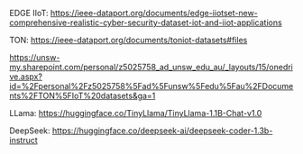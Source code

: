 EDGE IIoT: https://ieee-dataport.org/documents/edge-iiotset-new-comprehensive-realistic-cyber-security-dataset-iot-and-iiot-applications

TON: https://ieee-dataport.org/documents/toniot-datasets#files

https://unsw-my.sharepoint.com/personal/z5025758_ad_unsw_edu_au/_layouts/15/onedrive.aspx?id=%2Fpersonal%2Fz5025758%5Fad%5Funsw%5Fedu%5Fau%2FDocuments%2FTON%5FIoT%20datasets&ga=1

LLama: https://huggingface.co/TinyLlama/TinyLlama-1.1B-Chat-v1.0

DeepSeek: https://huggingface.co/deepseek-ai/deepseek-coder-1.3b-instruct
